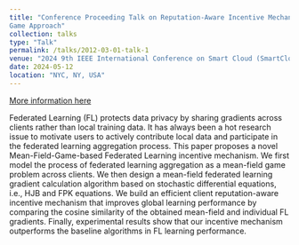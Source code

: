 ```yaml
---
title: "Conference Proceeding Talk on Reputation-Aware Incentive Mechanism of Federated Learning: A Mean Field
Game Approach"
collection: talks
type: "Talk"
permalink: /talks/2012-03-01-talk-1
venue: "2024 9th IEEE International Conference on Smart Cloud (SmartCloud)"
date: 2024-05-12
location: "NYC, NY, USA"
---
```


[More information here](https://www.cloud-conf.net/smartcloud/2024/program.html)

Federated Learning (FL) protects data privacy by sharing gradients across clients rather than local training data. It has always been a hot research issue to motivate users to actively contribute local data and participate in the federated learning aggregation process. This paper proposes a novel Mean-Field-Game-based Federated Learning incentive mechanism. We first model the process of federated learning aggregation as a mean-field game problem across clients. We then design a mean-field federated learning gradient calculation algorithm based on stochastic differential equations, i.e., HJB and FPK equations. We build an efficient client reputation-aware incentive mechanism that improves global learning performance by comparing the cosine similarity of the obtained mean-field and individual FL gradients. Finally, experimental results show that our incentive mechanism outperforms the baseline algorithms in FL learning performance.

